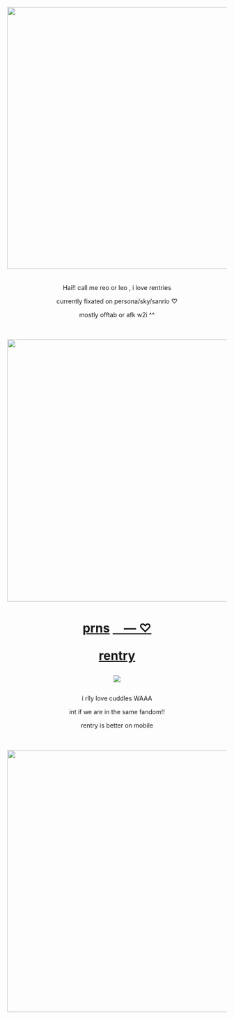 <p align="center"><img src="https://i.imgur.com/KSjmsqq.png&=80" width="600">
ㅤ
<p align="center"> Hai!! call me reo or leo , i love rentries
<p align="center">currently fixated on persona/sky/sanrio ♡
<p align="center"> mostly offtab or afk w2i ^^

ㅤㅤㅤㅤㅤㅤㅤㅤㅤㅤㅤㅤ

<p align="center"><img src="https://i.imgur.com/MJ8GSi4.png&" width="600">

<h1 align="center"></[prns](https://pronouns.cc/@kureomi)>

[prns](https://pronouns.cc/@kureomi) [ㅤ— ⁠♡](https://rentry.co/lovemailreo) 

[rentry](https://rentry.co/anti-thief)

![](https://komarev.com/ghpvc/?username=P5royal&color=B22222&label=PROFILE+VIEWS)
</h1>


<p align="center"> i rlly love cuddles WAAA 
<p align="center"> int if we are in the same fandom!!
<p align="center"> rentry is better on mobile

ㅤㅤㅤㅤㅤㅤㅤㅤㅤㅤㅤㅤ
  
<p align="center" i loooovee >


<img src="https://i.imgur.com/PfwFNtJ.png&=80" width="600">

ㅤ
